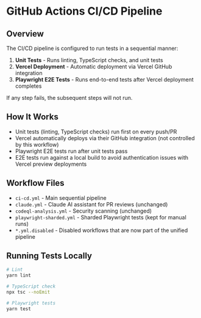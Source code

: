 # GitHub Actions CI/CD Pipeline

## Overview

The CI/CD pipeline is configured to run tests in a sequential manner:

1. **Unit Tests** - Runs linting, TypeScript checks, and unit tests
2. **Vercel Deployment** - Automatic deployment via Vercel GitHub integration
3. **Playwright E2E Tests** - Runs end-to-end tests after Vercel deployment completes

If any step fails, the subsequent steps will not run.

## How It Works

- Unit tests (linting, TypeScript checks) run first on every push/PR
- Vercel automatically deploys via their GitHub integration (not controlled by this workflow)
- Playwright E2E tests run after unit tests pass
- E2E tests run against a local build to avoid authentication issues with Vercel preview deployments

## Workflow Files

- `ci-cd.yml` - Main sequential pipeline
- `claude.yml` - Claude AI assistant for PR reviews (unchanged)
- `codeql-analysis.yml` - Security scanning (unchanged)
- `playwright-sharded.yml` - Sharded Playwright tests (kept for manual runs)
- `*.yml.disabled` - Disabled workflows that are now part of the unified pipeline

## Running Tests Locally

```bash
# Lint
yarn lint

# TypeScript check
npx tsc --noEmit

# Playwright tests
yarn test
```
